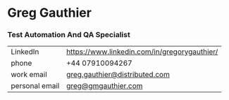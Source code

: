 # Greg Gauthier

### Test Automation And QA Specialist

|         |         |                     
| :----------- | :-------------- | 
| LinkedIn | https://www.linkedin.com/in/gregorygauthier/ |
| phone | +44 07910094267 | 
| work email  | greg.gauthier@distributed.com | 
| personal email | greg@gmgauthier.com |

